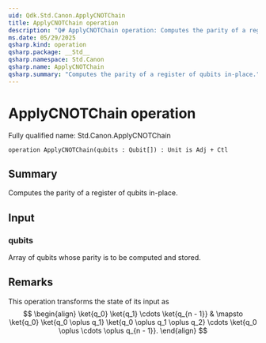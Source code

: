 ```yaml
---
uid: Qdk.Std.Canon.ApplyCNOTChain
title: ApplyCNOTChain operation
description: "Q# ApplyCNOTChain operation: Computes the parity of a register of qubits in-place."
ms.date: 05/29/2025
qsharp.kind: operation
qsharp.package: __Std__
qsharp.namespace: Std.Canon
qsharp.name: ApplyCNOTChain
qsharp.summary: "Computes the parity of a register of qubits in-place."
---
```


# ApplyCNOTChain operation

Fully qualified name: Std.Canon.ApplyCNOTChain

```qsharp
operation ApplyCNOTChain(qubits : Qubit[]) : Unit is Adj + Ctl
```

## Summary
Computes the parity of a register of qubits in-place.

## Input
### qubits
Array of qubits whose parity is to be computed and stored.

## Remarks
This operation transforms the state of its input as
$$
\begin{align}
    \ket{q_0} \ket{q_1} \cdots \ket{q_{n - 1}} & \mapsto
    \ket{q_0} \ket{q_0 \oplus q_1} \ket{q_0 \oplus q_1 \oplus q_2} \cdots
        \ket{q_0 \oplus \cdots \oplus q_{n - 1}}.
\end{align}
$$
